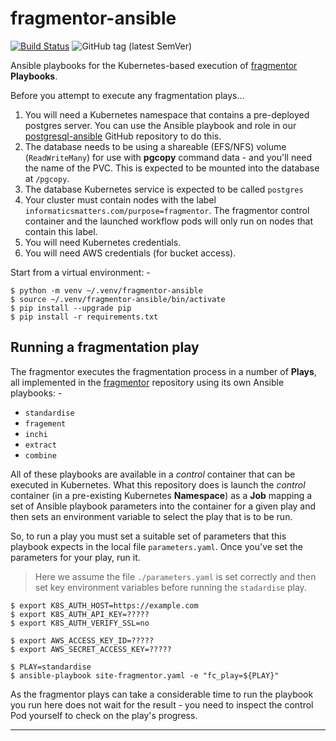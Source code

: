# fragmentor-ansible

[![Build Status](https://travis-ci.com/InformaticsMatters/fragmentor-ansible.svg?branch=master)](https://travis-ci.com/InformaticsMatters/fragmentor-ansible)
![GitHub tag (latest SemVer)](https://img.shields.io/github/tag/informaticsmatters/fragmentor-ansible)

Ansible playbooks for the Kubernetes-based execution of [fragmentor]
**Playbooks**.

Before you attempt to execute any fragmentation plays...

1.  You will need a Kubernetes namespace that contains a pre-deployed postgres
    server. You can use the Ansible playbook and role in our [postgresql-ansible]
    GitHub repository to do this.
2.  The database needs to be using a shareable (EFS/NFS) volume
    (`ReadWriteMany`) for use with **pgcopy** command data - and you'll need
    the name of the PVC. This is expected to be mounted into the database at
    `/pgcopy`.
3.  The database Kubernetes service is expected to be called `postgres`
4.  Your cluster must contain nodes with the label
    `informaticsmatters.com/purpose=fragmentor`. The fragmentor control
    container and the launched workflow pods will only run on nodes
    that contain this label.
5.  You will need Kubernetes credentials.
6.  You will need AWS credentials (for bucket access).

Start from a virtual environment: -

    $ python -m venv ~/.venv/fragmentor-ansible
    $ source ~/.venv/fragmentor-ansible/bin/activate
    $ pip install --upgrade pip
    $ pip install -r requirements.txt
    
## Running a fragmentation play
The fragmentor executes the fragmentation process in a number of **Plays**,
all implemented in the [fragmentor] repository using its own Ansible
playbooks: -

-   `standardise`
-   `fragement`
-   `inchi`
-   `extract`
-   `combine`

All of these playbooks are available in a _control_ container that can be
executed in Kubernetes. What this repository does is launch the _control_
container (in a pre-existing Kubernetes **Namespace**) as a **Job** mapping
a set of Ansible playbook parameters into the container for a given play
and then sets an environment variable to select the play that is to be run.

So, to run a play you must set a suitable set of parameters that this
playbook expects in the local file `parameters.yaml`. Once you've set the
parameters for your play, run it.

>   Here we assume the file `./parameters.yaml` is set correctly and then
    set key environment variables before running the `stadardise` play.

    $ export K8S_AUTH_HOST=https://example.com
    $ export K8S_AUTH_API_KEY=?????
    $ export K8S_AUTH_VERIFY_SSL=no

    $ export AWS_ACCESS_KEY_ID=?????
    $ export AWS_SECRET_ACCESS_KEY=?????

    $ PLAY=standardise
    $ ansible-playbook site-fragmentor.yaml -e "fc_play=${PLAY}"

As the fragmentor plays can take a considerable time to run the
playbook you run here does not wait for the result - you need to
inspect the control Pod yourself to check on the play's progress.

---

[fragmentor]: https://github.com/InformaticsMatters/fragmentor
[postgresql-ansible]: https://github.com/InformaticsMatters/postgresql-ansible 
